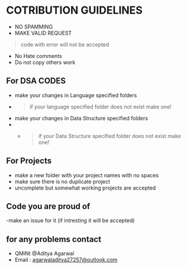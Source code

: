 # COTRIBUTION GUIDELINES
- NO SPAMMING
- MAKE VALID REQUEST
>code with error will not be accepted
- No Hate comments
- Do not copy others work
## For DSA CODES
- make your changes in Language specified folders
- > if your language specified folder does not exist make one!
- make your changes in Data Structure specified folders
- - > if your Data Structure specified folder does not exist make one!
## For Projects
- make a new folder with your project names with no spaces
- make sure there is no duplicate project
- uncomplete but somewhat working projects are accepted
## Code you are proud of
-make an issue for it (if intresting it will be accepted)
## for any problems contact
- QMiNt @Aditya Agarwal
- Email : agarwaladitya27257@outlook.com
